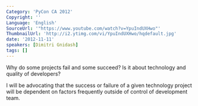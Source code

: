 ```yaml
---
Category: 'PyCon CA 2012'
Copyright: ''
Language: 'English'
SourceUrl: '"https://www.youtube.com/watch?v=YpuIndUXHwo"'
ThumbnailUrl: 'http://i2.ytimg.com/vi/YpuIndUXHwo/hqdefault.jpg'
date: '2012-11-11'
speakers: [Dimitri Gnidash]
tags: []
---
```

Why do some projects fail and some succeed? Is it about technology and quality
of developers?

I will be advocating that the success or failure of a given technology project
will be dependent on factors frequently outside of control of development
team.


